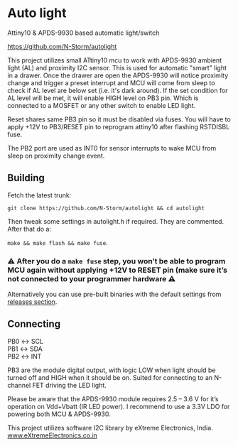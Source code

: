 # Auto light
Attiny10 &amp; APDS-9930 based automatic light/switch

https://github.com/N-Storm/autolight

This project utilizes small ATtiny10 mcu to work with APDS-9930 ambient light (AL) and proximity I2C sensor.
This is used for automatic "smart" light in a drawer. Once the drawer are open the APDS-9930 will notice proximity change 
and trigger a preset interrupt and MCU will come from sleep to check if AL level are below set (i.e. it's dark around).
If the set condition for AL level will be met, it will enable HIGH level on PB3 pin. Which is connected to a MOSFET or any other switch to enable LED light.

Reset shares same PB3 pin so it must be disabled via fuses. You will have to apply +12V to PB3/RESET pin to reprogram attiny10 after flashing RSTDISBL fuse.

The PB2 port are used as INT0 for sensor interrupts to wake MCU from sleep on proximity change event.

## Building

Fetch the latest trunk:

`git clone https://github.com/N-Storm/autolight && cd autolight`

Then tweak some settings in autolight.h if required. They are commented. After that do a:

`make && make flash && make fuse`. 

### :warning: After you do a `make fuse` step, you won’t be able to program MCU again without applying +12V to RESET pin (make sure it’s not connected to your programmer hardware :warning:

Alternatively you can use pre-built binaries with the default settings from [releases section](https://github.com/N-Storm/autolight/releases).

## Connecting

PB0 ↔ SCL<br />
PB1 ↔ SDA<br />
PB2 ↔ INT<br />

PB3 are the module digital output, with logic LOW when light should be turned off and HIGH when it should be on. Suited for connecting to an N-channel FET driving the LED light.

Please be aware that the APDS-9930 module requires 2.5 – 3.6 V for it’s operation on Vdd+Vbatt (IR LED power). I recommend to use a 3.3V LDO for powering both MCU & APDS-9930.

This project utilizes software I2C library by eXtreme Electronics, India.
www.eXtremeElectronics.co.in
